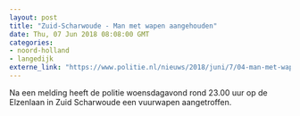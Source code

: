 ```yaml
---
layout: post
title: "Zuid-Scharwoude - Man met wapen aangehouden"
date: Thu, 07 Jun 2018 08:08:00 GMT
categories: 
- noord-holland 
- langedijk 
externe_link: "https://www.politie.nl/nieuws/2018/juni/7/04-man-met-wapen-aangehouden.html"
---
```


Na een melding heeft de politie woensdagavond rond 23.00 uur op de Elzenlaan in Zuid Scharwoude een vuurwapen aangetroffen.
